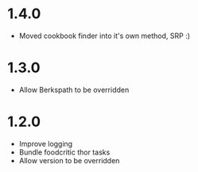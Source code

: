 # 1.4.0

* Moved cookbook finder into it's own method, SRP :) 

# 1.3.0

* Allow Berkspath to be overridden 

# 1.2.0

* Improve logging
* Bundle foodcritic thor tasks
* Allow version to be overridden 
